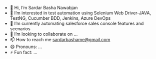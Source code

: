 - 👋 Hi, I’m Sardar Basha Nawabjan
- 👀 I’m interested in test automation using Selenium Web Driver-JAVA, TestNG, Cucumber BDD, Jenkins, Azure DevOps
- 🌱 I’m currently automating salesforce sales console features and scenarios
- 💞️ I’m looking to collaborate on ...
- 📫 How to reach me sardarbashame@gmail.com
- 😄 Pronouns: ...
- ⚡ Fun fact: ...

<!---
sardarbashame/sardarbashame is a ✨ special ✨ repository because its `README.md` (this file) appears on your GitHub profile.
You can click the Preview link to take a look at your changes.
--->
